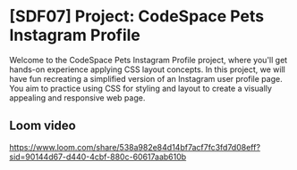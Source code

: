 # [SDF07] Project: CodeSpace Pets Instagram Profile

Welcome to the CodeSpace Pets Instagram Profile project, where you'll get hands-on experience applying CSS layout concepts. In this project, we will have fun recreating a simplified version of an Instagram user profile page. You aim to practice using CSS for styling and layout to create a visually appealing and responsive web page.

## Loom video
https://www.loom.com/share/538a982e84d14bf7acf7fc3fd7d08eff?sid=90144d67-d440-4cbf-880c-60617aab610b
 
 
 
